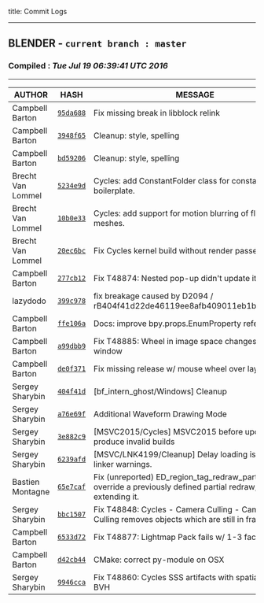 title: Commit Logs
***
## <i class="bf-blender"></i> BLENDER - `current branch : master`
### Compiled : <time class="timeago" datetime="Tue Jul 19 06:39:41 UTC 2016">*Tue Jul 19 06:39:41 UTC 2016*</time>
***
AUTHOR | HASH | MESSAGE
--- | --- | ---
Campbell Barton | [`95da688`](https://developer.blender.org/rB95da688) | Fix missing break in libblock relink
Campbell Barton | [`3948f65`](https://developer.blender.org/rB3948f65) | Cleanup: style, spelling
Campbell Barton | [`bd59206`](https://developer.blender.org/rBbd59206) | Cleanup: style, spelling
Brecht Van Lommel | [`5234e9d`](https://developer.blender.org/rB5234e9d) | Cycles: add ConstantFolder class for constant folding boilerplate.
Brecht Van Lommel | [`10b0e33`](https://developer.blender.org/rB10b0e33) | Cycles: add support for motion blurring of fluid meshes.
Brecht Van Lommel | [`20ec6bc`](https://developer.blender.org/rB20ec6bc) | Fix Cycles kernel build without render passes support.
Campbell Barton | [`277cb12`](https://developer.blender.org/rB277cb12) | Fix T48874: Nested pop-up didn't update its parent
lazydodo | [`399c978`](https://developer.blender.org/rB399c978) | fix breakage caused by D2094 / rB404f41d22de46119ee8afb409011eb1ba1840092
Campbell Barton | [`ffe106a`](https://developer.blender.org/rBffe106a) | Docs: improve bpy.props.EnumProperty reference
Campbell Barton | [`a99dbb9`](https://developer.blender.org/rBa99dbb9) | Fix T48885: Wheel in image space changes wrong window
Campbell Barton | [`de0f371`](https://developer.blender.org/rBde0f371) | Fix missing release w/ mouse wheel over layer menu
Sergey Sharybin | [`404f41d`](https://developer.blender.org/rB404f41d) | [bf_intern_ghost/Windows] Cleanup
Sergey Sharybin | [`a76e69f`](https://developer.blender.org/rBa76e69f) | Additional Waveform Drawing Mode
Sergey Sharybin | [`3e882c9`](https://developer.blender.org/rB3e882c9) | [MSVC2015/Cycles] MSVC2015 before update 3 produce invalid builds
Sergey Sharybin | [`6239afd`](https://developer.blender.org/rB6239afd) | [MSVC/LNK4199/Cleanup] Delay loading is causing linker warnings.
Bastien Montagne | [`65e7caf`](https://developer.blender.org/rB65e7caf) | Fix (unreported) ED_region_tag_redraw_partial() could override a previously defined partial redraw, instead of extending it.
Sergey Sharybin | [`bbc1507`](https://developer.blender.org/rBbbc1507) | Fix T48848: Cycles - Camera Culling - Camera Culling removes objects which are still in frame
Campbell Barton | [`6533d72`](https://developer.blender.org/rB6533d72) | Fix T48877: Lightmap Pack fails w/ 1-3 faces
Campbell Barton | [`d42cb44`](https://developer.blender.org/rBd42cb44) | CMake: correct py-module on OSX
Sergey Sharybin | [`9946cca`](https://developer.blender.org/rB9946cca) | Fix T48860: Cycles SSS artifacts with spatially split BVH